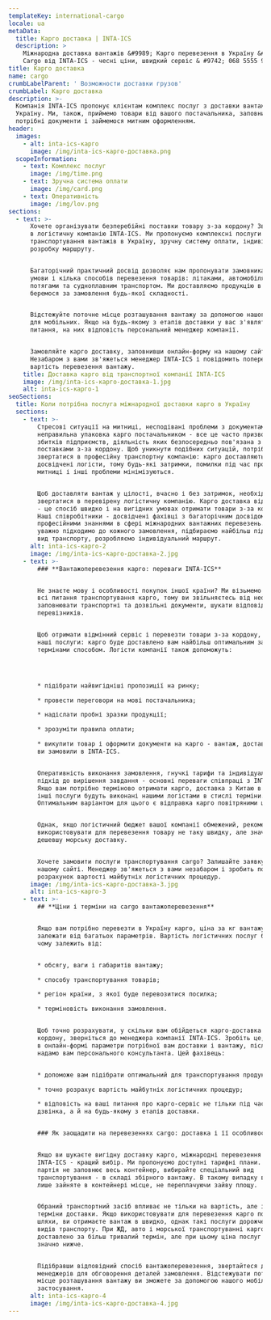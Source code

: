 ```yaml
---
templateKey: international-cargo
locale: ua
metaData:
  title: Карго доставка | INTA-ICS
  description: >
    Міжнародна доставка вантажів &#9989; Карго перевезення в Україну &#9989;
    Cargo від INTA-ICS - чесні ціни, швидкий сервіс & #9742; 068 5555 999
title: Карго доставка
name: cargo
crumbLabelParent: ' Возможности доставки грузов'
crumbLabel: Карго доставка
description: >-
  Компанія INTA-ICS пропонує клієнтам комплекс послуг з доставки вантажів в
  Україну. Ми, також, приймемо товари від вашого постачальника, заповнимо
  потрібні документи і займемося митним оформленням.
header:
  images:
    - alt: inta-ics-карго
      image: /img/inta-ics-карго-доставка.png
  scopeInformation:
    - text: Комплекс послуг
      image: /img/time.png
    - text: Зручна система оплати
      image: /img/card.png
    - text: Оперативність
      image: /img/lov.png
sections:
  - text: >-
      Хочете організувати безперебійні поставки товару з-за кордону? Звертайтеся
      в логістичну компанію INTA-ICS. Ми пропонуємо комплексні послуги з
      транспортування вантажів в Україну, зручну систему оплати, індивідуальну
      розробку маршруту.


      Багаторічний практичний досвід дозволяє нам пропонувати замовникам вигідні
      умови і кілька способів перевезення товарів: літаками, автомобілями,
      потягами та судноплавним транспортом. Ми доставляємо продукцію в термін і
      беремося за замовлення будь-якої складності.


      Відстежуйте поточне місце розташування вантажу за допомогою нашого додатку
      для мобільних. Якщо на будь-якому з етапів доставки у вас з'являться
      питання, на них відповість персональний менеджер компанії.


      Замовляйте карго доставку, заповнивши онлайн-форму на нашому сайті.
      Незабаром з вами зв'яжеться менеджер INTA-ICS і повідомить попередню
      вартість перевезення вантажу.
    title: Доставка карго від транспортної компанії INTA-ICS
    image: /img/inta-ics-карго-доставка-1.jpg
    alt: inta-ics-карго-1
seoSections:
  title: Коли потрібна послуга міжнародної доставки карго в Україну
  sections:
    - text: >-
        Стресові ситуації на митниці, несподівані проблеми з документами,
        неправильна упаковка карго постачальником - все це часто призводить до
        збитків підприємств, діяльність яких безпосередньо пов'язана з
        поставками з-за кордону. Щоб уникнути подібних ситуацій, потрібно
        звертатися в професійну транспортну компанію: карго доставляють
        досвідчені логісти, тому будь-які затримки, помилки під час проходження
        митниці і інші проблеми мінімізуються.


        Щоб доставляти вантаж у цілості, вчасно і без затримок, необхідно
        звертатися в перевірену логістичну компанію. Карго доставка від INTA-ICS
        - це спосіб швидко і на вигідних умовах отримати товари з-за кордону.
        Наші співробітники - досвідчені фахівці з багаторічним досвідом і
        професійними знаннями в сфері міжнародних вантажних перевезень. Ми
        уважно підходимо до кожного замовлення, підбираємо найбільш підходящий
        вид транспорту, розробляємо індивідуальний маршрут.
      alt: inta-ics-карго-2
      image: /img/inta-ics-карго-доставка-2.jpg
    - text: >-
        ### **Вантажоперевезення карго: переваги INTA-ICS**


        Не знаєте мову і особливості покупок іншої країни? Ми візьмемо на себе
        всі питання транспортування карго, тому ви звільняєтесь від необхідності
        заповнювати транспортні та дозвільні документи, шукати відповідних
        перевізників.


        Щоб отримати відмінний сервіс і перевезти товари з-за кордону, вибирайте
        наші послуги: карго буде доставлено вам найбільш оптимальним за ціною і
        термінами способом. Логісти компанії також допоможуть:




        * підібрати найвигідніші пропозиції на ринку;

        * провести переговори на мові постачальника;

        * надіслати пробні зразки продукції;

        * зрозуміти правила оплати;

        * викупити товар і оформити документи на карго - вантаж, доставку якого
        ви замовили в INTA-ICS.


        Оперативність виконання замовлення, гнучкі тарифи та індивідуальний
        підхід до вирішення завдання - основні переваги співпраці з INTA-ICS.
        Якщо вам потрібно терміново отримати карго, доставка з Китаю в Україну і
        інші послуги будуть виконані нашими логістами в стислі терміни.
        Оптимальним варіантом для цього є відправка карго повітряними шляхами.


        Однак, якщо логістичний бюджет вашої компанії обмежений, рекомендуємо
        використовувати для перевезення товару не таку швидку, але значно
        дешевшу морську доставку.


        Хочете замовити послуги транспортування cargo? Залишайте заявку на
        нашому сайті. Менеджер зв'яжеться з вами незабаром і зробить попередній
        розрахунок вартості майбутніх логістичних процедур.
      image: /img/inta-ics-карго-доставка-3.jpg
      alt: inta-ics-карго-3
    - text: >-
        ## **Ціни і терміни на cargo вантажоперевезення**


        Якщо вам потрібно перевезти в Україну карго, ціна за кг вантажу буде
        залежати від багатьох параметрів. Вартість логістичних послуг багато в
        чому залежить від:


        * обсягу, ваги і габаритів вантажу;

        * способу транспортування товарів;

        * регіон країни, з якої буде перевозитися посилка;

        * терміновість виконання замовлення.


        Щоб точно розрахувати, у скільки вам обійдеться карго-доставка з-за
        кордону, зверніться до менеджера компанії INTA-ICS. Зробіть це, вказавши
        в онлайн-формі параметри потрібної вам доставки і вантажу, після чого ми
        надамо вам персонального консультанта. Цей фахівець:


        * допоможе вам підібрати оптимальний для транспортування продукції;

        * точно розрахує вартість майбутніх логістичних процедур;

        * відповість на ваші питання про карго-сервіс не тільки під час першого
        дзвінка, а й на будь-якому з етапів доставки.


        ### Як заощадити на перевезеннях cargo: доставка і її особливості


        Якщо ви шукаєте вигідну доставку карго, міжнародні перевезення від
        INTA-ICS - кращий вибір. Ми пропонуємо доступні тарифні плани. Якщо ваша
        партія не заповнює весь контейнер, вибирайте спеціальний вид
        транспортування - в складі збірного вантажу. В такому випадку ви платите
        лише зайняте в контейнері місце, не переплачуючи зайву площу.


        Обраний транспортний засіб впливає не тільки на вартість, але і на
        терміни доставки. Якщо використовувати для перевезення карго повітряні
        шляхи, ви отримаєте вантаж в швидко, однак такі послуги дорожче інших
        видів транспорту. При ЖД, авто і морської транспортуванні карго буде
        доставлено за більш тривалий термін, але при цьому ціна послуг виявиться
        значно нижче.


        Підібравши відповідний спосіб вантажоперевезення, звертайтеся до наших
        менеджерів для обговорення деталей замовлення. Відстежувати поточне
        місце розташування вантажу ви зможете за допомогою нашого мобільного
        застосування.
      alt: inta-ics-карго-4
      image: /img/inta-ics-карго-доставка-4.jpg
---
```


